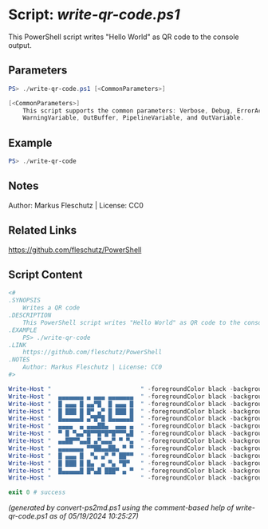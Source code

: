 Script: *write-qr-code.ps1*
========================

This PowerShell script writes "Hello World" as QR code to the console output.

Parameters
----------
```powershell
PS> ./write-qr-code.ps1 [<CommonParameters>]

[<CommonParameters>]
    This script supports the common parameters: Verbose, Debug, ErrorAction, ErrorVariable, WarningAction, 
    WarningVariable, OutBuffer, PipelineVariable, and OutVariable.
```

Example
-------
```powershell
PS> ./write-qr-code

```

Notes
-----
Author: Markus Fleschutz | License: CC0

Related Links
-------------
https://github.com/fleschutz/PowerShell

Script Content
--------------
```powershell
<#
.SYNOPSIS
	Writes a QR code
.DESCRIPTION
	This PowerShell script writes "Hello World" as QR code to the console output.
.EXAMPLE
	PS> ./write-qr-code
.LINK
	https://github.com/fleschutz/PowerShell
.NOTES
	Author: Markus Fleschutz | License: CC0
#>

Write-Host "                         " -foregroundColor black -backgroundColor white
Write-Host "  ▄▄▄▄▄▄▄ ▄ ▄▄▄ ▄▄▄▄▄▄▄  " -foregroundColor black -backgroundColor white
Write-Host "  █ ▄▄▄ █ ▄▄▀█  █ ▄▄▄ █  " -foregroundColor black -backgroundColor white
Write-Host "  █ ███ █ █▀ ▄▀ █ ███ █  " -foregroundColor black -backgroundColor white
Write-Host "  █▄▄▄▄▄█ ▄▀█▀█ █▄▄▄▄▄█  " -foregroundColor black -backgroundColor white
Write-Host "  ▄▄▄▄  ▄ ▄▄▄██▄  ▄▄▄ ▄  " -foregroundColor black -backgroundColor white
Write-Host "  ▀ █ ▀▄▄▀█▀▀█▀█▀█▀▀▀▄█  " -foregroundColor black -backgroundColor white
Write-Host "  ▄▄██▀▀▄▄█ ▄▀▄▄▄▀ ▀ ▀▄  " -foregroundColor black -backgroundColor white
Write-Host "  ▄▄▄▄▄▄▄ ▀▀██▄▄██▄ ▀ ▀  " -foregroundColor black -backgroundColor white
Write-Host "  █ ▄▄▄ █  ▀▄ ▄▀ ▀ ██▀▀  " -foregroundColor black -backgroundColor white
Write-Host "  █ ███ █ █▄  ▄ ▀▄ ▀█▀   " -foregroundColor black -backgroundColor white
Write-Host "  █▄▄▄▄▄█ █▀▄█ ███▀ ▄ ▀  " -foregroundColor black -backgroundColor white
Write-Host "                         " -foregroundColor black -backgroundColor white

exit 0 # success
```

*(generated by convert-ps2md.ps1 using the comment-based help of write-qr-code.ps1 as of 05/19/2024 10:25:27)*
